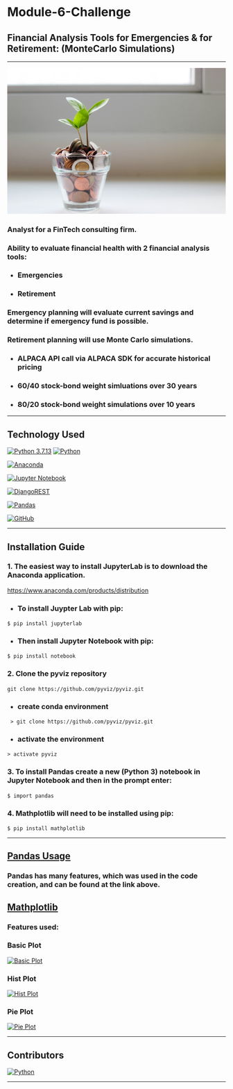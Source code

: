 # Module-6-Challenge

## Financial Analysis Tools for Emergencies & for Retirement: (MonteCarlo Simulations)
---

![<img src="[http://url/image.png" style=](https://github.com/DigitalGoldRush/Module-5-Challenge-/blob/main/money-tree%20jpeg%20from%20unsplash.com.jpeg width:10px ; height:10px " >](https://github.com/DigitalGoldRush/Module-5-Challenge-/blob/main/money-tree%20jpeg%20from%20unsplash.com.jpeg)

### Analyst for a FinTech consulting firm. 
### Ability to evaluate financial health with 2 financial analysis tools:
  - ### Emergencies
  - ### Retirement
  
### Emergency planning will evaluate current savings and determine if emergency fund is possible.
### Retirement planning will use Monte Carlo simulations. 
  - ### ALPACA API call via ALPACA SDK for accurate historical pricing
  - ### 60/40 stock-bond weight simluations over 30 years
  - ### 80/20 stock-bond weight simulations over 10 years 
 

---

## Technology Used

[![Python 3.7.13](https://img.shields.io/badge/python-3670A0?style=for-the-badge&logo=python&logoColor=ffdd54)]([https://www.python.org/downloads/release/python-3912/)
[![Python](https://img.shields.io/badge/Python-3.9.12-blue)](https://www.python.org/downloads/release/python-3912/)

[![Anaconda](https://img.shields.io/badge/Anaconda-%2344A833.svg?style=for-the-badge&logo=anaconda&logoColor=white)](https://www.anaconda.com/)

[![Jupyter Notebook](https://img.shields.io/badge/jupyter-%23F37626.svg?style=for-the-badge&logo=jupyter&logoColor=white)](https://jupyter.org/)

[<img alt="DjangoREST" src="https://img.shields.io/badge/PyPI-pyviz-ff1709?style=for-the-badge&logoColor=white&color=ff1709&labelColor=gray"/>](https://pypi.org/project/pyviz/)
  
[<img alt="Pandas" src="https://img.shields.io/badge/pandas-%23150458.svg?style=for-the-badge&logo=pandas&logoColor=white" />](https://pandas.pydata.org/)

[<img alt="GitHub" src="https://img.shields.io/badge/github-%23121011.svg?style=for-the-badge&logo=github&logoColor=white"/>](https://github.com/DigitalGoldRush?tab=repositories)

---

## Installation Guide

### 1. The easiest way to install JupyterLab is to download the Anaconda application.
https://www.anaconda.com/products/distribution

  - ### To install Juypter Lab with pip:
```
$ pip install jupyterlab
```
  - ### Then install Jupyter Notebook with pip:
```
$ pip install notebook
```
### 2. Clone the pyviz repository
  ```
git clone https://github.com/pyviz/pyviz.git
```
  - ### create conda environment 
```
 > git clone https://github.com/pyviz/pyviz.git 
  ```
  - ### activate the environment
  ```
  > activate pyviz
  ```
### 3. To install Pandas create a new (Python 3) notebook in Jupyter Notebook and then in the prompt enter:
```
$ import pandas
```
### 4. Mathplotlib will need to be installed using pip:
```
$ pip install mathplotlib
```

---

## [Pandas Usage](https://pandas.pydata.org/docs/user_guide/index.html)

### Pandas has many features, which was used in the code creation, and can be found at the link above. 

## [Mathplotlib](https://matplotlib.org/stable/index.html)

### Features used:

### Basic Plot
[![Basic Plot](https://matplotlib.org/stable/_images/sphx_glr_plot_001.png)](https://matplotlib.org/stable/plot_types/basic/plot.html#sphx-glr-plot-types-basic-plot-py)

### Hist Plot
[![Hist Plot](https://matplotlib.org/stable/_images/sphx_glr_hist_plot_001.png)](https://matplotlib.org/stable/plot_types/stats/hist_plot.html)

### Pie Plot
[![Pie Plot](https://matplotlib.org/stable/_images/sphx_glr_pie_001.png)](https://matplotlib.org/stable/plot_types/stats/pie.html)
  
---
## Contributors

[![Python](https://img.shields.io/badge/Michael_Dionne-LinkedIn-blue)](https://www.linkedin.com/in/michael-dionne-b2a1b61b/)

---
